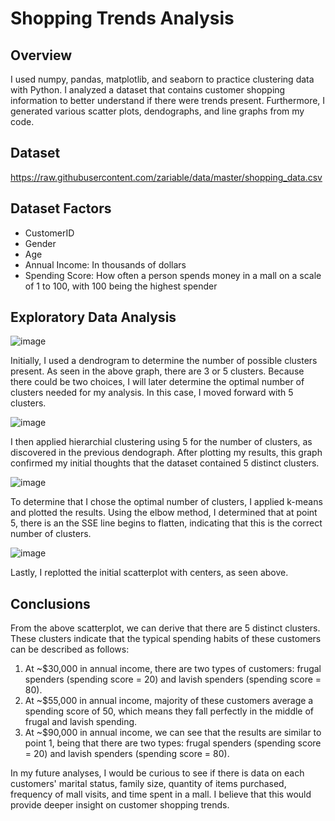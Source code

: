 # Shopping Trends Analysis

## Overview

I used numpy, pandas, matplotlib, and seaborn to practice clustering data with Python. I analyzed a dataset that contains customer shopping information to better understand if there were trends present. Furthermore, I generated various scatter plots, dendographs, and line graphs from my code.
 
 ## Dataset
 https://raw.githubusercontent.com/zariable/data/master/shopping_data.csv
 
 ## Dataset Factors
 - CustomerID
 - Gender
 - Age
 - Annual Income: In thousands of dollars
 - Spending Score: How often a person spends money in a mall on a scale of 1 to 100, with 100 being the highest spender
  
 ## Exploratory Data Analysis
 
![image](https://user-images.githubusercontent.com/63205351/231301471-77d719dd-386b-42c1-a2b2-53cbd14d88f5.png)

Initially, I used a dendrogram to determine the number of possible clusters present. As seen in the above graph, there are 3 or 5 clusters. Because there could be two choices, I will later determine the optimal number of clusters needed for my analysis. In this case, I moved forward with 5 clusters.

![image](https://user-images.githubusercontent.com/63205351/231301497-5c26f26a-2172-446a-b750-32973da4228e.png)

I then applied hierarchial clustering using 5 for the number of clusters, as discovered in the previous dendograph. After plotting my results, this graph confirmed my initial thoughts that the dataset contained 5 distinct clusters.

![image](https://user-images.githubusercontent.com/63205351/231301519-32cdee24-fcb1-4b21-91f3-8ae8c7da9d7e.png)

To determine that I chose the optimal number of clusters, I applied k-means and plotted the results. Using the elbow method, I determined that at point 5, there is an the SSE line begins to flatten, indicating that this is the correct number of clusters.

![image](https://user-images.githubusercontent.com/63205351/231301539-f7eb085c-f476-417c-a7a4-5226afde4312.png)

Lastly, I replotted the initial scatterplot with centers, as seen above. 

## Conclusions

From the above scatterplot, we can derive that there are 5 distinct clusters. These clusters indicate that the typical spending habits of these customers can be described as follows:

1. At ~$30,000 in annual income, there are two types of customers: frugal spenders (spending score = 20) and lavish spenders (spending score = 80).
2. At ~$55,000 in annual income, majority of these customers average a spending score of 50, which means they fall perfectly in the middle of frugal and lavish spending.
3. At ~$90,000 in annual income, we can see that the results are similar to point 1, being that there are two types: frugal spenders (spending score = 20) and lavish spenders (spending score = 80).

In my future analyses, I would be curious to see if there is data on each customers' marital status, family size, quantity of items purchased, frequency of mall visits, and time spent in a mall. I believe that this would provide deeper insight on customer shopping trends.
